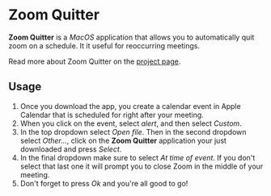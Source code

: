 # Zoom Quitter
__Zoom Quitter__ is a *MacOS* application that allows you to automatically quit zoom on a schedule. It it useful for reoccurring meetings.

Read more about Zoom Quitter on the [project page](https://daniel.stoiber.network/project/zoom-quitter).

## Usage
1. Once you download the app, you create a calendar event in Apple Calendar that is scheduled for right after your meeting. 
2. When you click on the event, select *alert*, and then select *Custom*. 
3. In the top dropdown select *Open file*. Then in the second dropdown select *Other...*, click on the __Zoom Quitter__ application your just downloaded and press *Select*.
4. In the final dropdown make sure to select *At time of event*. If you don't select that last one it will prompt you to close Zoom in the middle of your meeting. 
5. Don't forget to press *Ok* and you're all good to go!